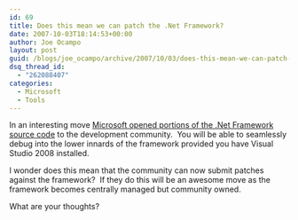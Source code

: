 ```yaml
---
id: 69
title: Does this mean we can patch the .Net Framework?
date: 2007-10-03T18:14:53+00:00
author: Joe Ocampo
layout: post
guid: /blogs/joe_ocampo/archive/2007/10/03/does-this-mean-we-can-patch-the-net-framework.aspx
dsq_thread_id:
  - "262088407"
categories:
  - Microsoft
  - Tools
---
```

In an interesting move <a href="http://weblogs.asp.net/scottgu/archive/2007/10/03/releasing-the-source-code-for-the-net-framework-libraries.aspx" target="_blank">Microsoft opened portions of the .Net Framework source code</a> to the development community.&nbsp; You will be able to seamlessly debug into the lower innards of the framework provided you have Visual Studio 2008 installed.

I wonder does this mean that the community can now submit patches against the framework?&nbsp; If they do this will be an awesome move as the framework becomes centrally managed but community owned.

What are your thoughts?